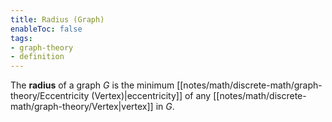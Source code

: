 ```yaml
---
title: Radius (Graph)
enableToc: false
tags:
- graph-theory
- definition
---
```

The **radius** of a graph $G$ is the minimum [[notes/math/discrete-math/graph-theory/Eccentricity (Vertex)|eccentricity]] of any [[notes/math/discrete-math/graph-theory/Vertex|vertex]] in $G$.
